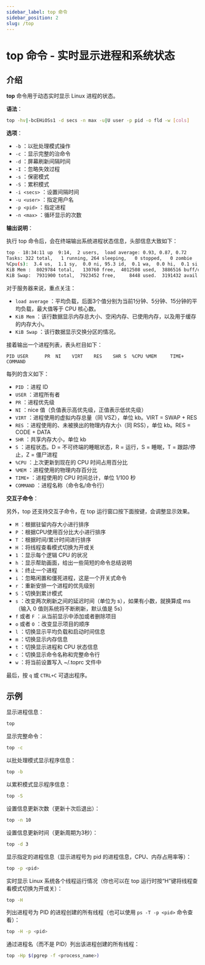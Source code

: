 ```yaml
---
sidebar_label: top 命令
sidebar_position: 2
slug: /top
---
```


# top 命令 - 实时显示进程和系统状态



## 介绍

**top** 命令用于动态实时显示 Linux 进程的状态。

**语法**：

```bash
top -hv|-bcEHiOSs1 -d secs -n max -u|U user -p pid -o fld -w [cols]
```

**选项**：

- `-b` ：以批处理模式操作
- `-c` ：显示完整的治命令
- `-d` ：屏幕刷新间隔时间
- `-I` ：忽略失效过程
- `-s` ：保密模式
- `-S` ：累积模式
- `-i <secs>` ：设置间隔时间
- `-u <user>` ：指定用户名
- `-p <pid>` ：指定进程
- `-n <max>` ：循环显示的次数

**输出说明**：

执行 top 命令后，会在终端输出系统进程状态信息，头部信息大致如下：

```bash
top - 18:34:11 up  9:14,  2 users,  load average: 0.93, 0.87, 0.72
Tasks: 322 total,   1 running, 264 sleeping,   0 stopped,   0 zombie
%Cpu(s):  3.4 us,  1.1 sy,  0.0 ni, 95.3 id,  0.1 wa,  0.0 hi,  0.1 si,  0.0 st
KiB Mem :  8029784 total,   130760 free,  4012508 used,  3886516 buff/cache
KiB Swap:  7931900 total,  7923452 free,     8448 used.  3191432 avail Mem 
```

对于服务器来说，重点关注：

- `load average` ：平均负载，后面3个值分别为当前1分钟、5分钟、15分钟的平均负载，最大值等于 CPU 核心数。
- `KiB Mem` ：该行数据显示内存总大小、空闲内存、已使用内存，以及用于缓存的内存大小。
- `KiB Swap` ：该行数据显示交换分区的情况。

接着输出一个进程列表，表头栏目如下：

```shell
PID USER      PR  NI    VIRT    RES    SHR S  %CPU %MEM     TIME+ COMMAND
```

每列的含义如下：

- `PID` ：进程 ID
- `USER` ：进程所有者
- `PR` ：进程优先级
- `NI` ：nice 值（负值表示高优先级，正值表示低优先级）
- `VIRT` ：进程使用的虚拟内存总量（同 VSZ），单位 kb。VIRT = SWAP + RES
- `RES` ：进程使用的、未被换出的物理内存大小（同 RSS），单位 kb。RES = CODE + DATA
- `SHR` ：共享内存大小，单位 kb
- `S` ：进程状态。D = 不可终端的睡眠状态，R = 运行，S = 睡眠，T = 跟踪/停止，Z = 僵尸进程
- `%CPU` ：上次更新到现在的 CPU 时间占用百分比
- `%MEM` ：进程使用的物理内存百分比
- `TIME+` ：进程使用的 CPU 时间总计，单位 1/100 秒
- `COMMAND` ：进程名称（命令名/命令行）

**交互子命令**：

另外，top 还支持交互子命令，在 top 运行窗口按下面按键，会调整显示效果。

- `M` ：根据驻留内存大小进行排序
- `P` ：根据CPU使用百分比大小进行排序
- `T` ：根据时间/累计时间进行排序
- `H` ：将线程查看模式切换为开或关
- `1` ：显示每个逻辑 CPU 的状况
- `h` ：显示帮助画面，给出一些简短的命令总结说明
- `k` ：终止一个进程
- `i` ：忽略闲置和僵死进程，这是一个开关式命令
- `r` ：重新安排一个进程的优先级别
- `S` ：切换到累计模式
- `s` ：改变两次刷新之间的延迟时间（单位为 s），如果有小数，就换算成 ms（输入 0 值则系统将不断刷新，默认值是 5s）
- `f` 或者 `F` ：从当前显示中添加或者删除项目
- `o` 或者 `O` ：改变显示项目的顺序
- `l` ：切换显示平均负载和启动时间信息
- `m` ：切换显示内存信息
- `t` ：切换显示进程和 CPU 状态信息
- `c` ：切换显示命令名称和完整命令行
- `w` ：将当前设置写入 ~/.toprc 文件中

最后，按 `q` 或 `CTRL+C` 可退出程序。



## 示例

显示进程信息：

```bash
top
```

显示完整命令：

```bash
top -c
```

以批处理模式显示程序信息：

```bash
top -b
```

以累积模式显示程序信息：

```bash
top -S
```

设置信息更新次数（更新十次后退出）：

```bash
top -n 10
```

设置信息更新时间（更新周期为3秒）：

```bash
top -d 3
```

显示指定的进程信息（显示进程号为 pid 的进程信息，CPU、内存占用率等）：

```bash
top -p <pid>
```

实时显示 Linux 系统各个线程运行情况（你也可以在 top 运行时按“H”键将线程查看模式切换为开或关）：

```bash
top -H
```

列出进程号为 PID 的进程创建的所有线程（也可以使用 `ps -T -p <pid>` 命令查看）：

```bash
top -H -p <pid>
```

通过进程名（而不是 PID）列出该进程创建的所有线程：

```bash
top -Hp $(pgrep -f <process_name>)
```

